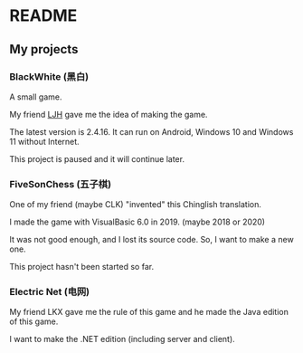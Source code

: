 # README

## My projects

### BlackWhite (黑白)

A small game.

My friend [LJH](https://github.com/aso-ljh) gave me the idea of making the game.

The latest version is 2.4.16. It can run on Android, Windows 10 and Windows 11 without Internet.

This project is paused and it will continue later.

### FiveSonChess (五子棋)

One of my friend (maybe CLK) "invented" this Chinglish translation.

I made the game with VisualBasic 6.0 in 2019. (maybe 2018 or 2020)

It was not good enough, and I lost its source code. So, I want to make a new one.

This project hasn't been started so far.

### Electric Net (电网)

My friend LKX gave me the rule of this game and he made the Java edition of this game.

I want to make the .NET edition (including server and client).
